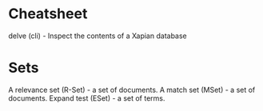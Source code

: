 Cheatsheet
==========

delve (cli) - Inspect the contents of a Xapian database


Sets
==== 

A relevance set (R-Set) - a set of documents.
A match set (MSet) - a set of documents.
Expand test (ESet) - a set of terms.
